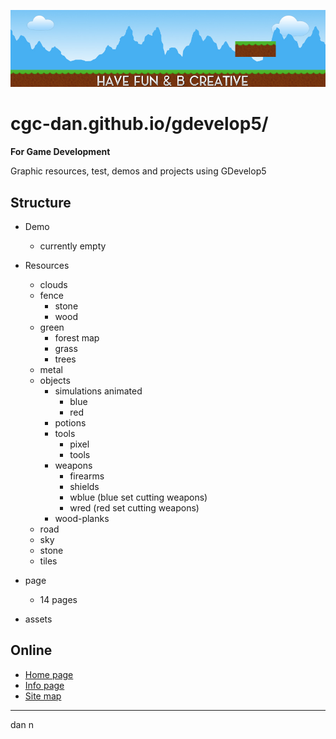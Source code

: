 [![cgc-dan.github.io](https://raw.githubusercontent.com/cgc-dan/gdevelop5/master/assets/header.jpg)](https://cgc-dan.github.io/gdevelop5/)

# cgc-dan.github.io/gdevelop5/
**For Game Development**

Graphic resources, test, demos and projects using GDevelop5

## Structure

* Demo
  * currently empty
* Resources
    * clouds
	* fence
	  * stone
	  * wood
	* green
	  * forest map
	  * grass
	  * trees
	* metal
	* objects
	  * simulations animated
	     * blue
		 * red
	  * potions
	  * tools
	    * pixel
		* tools
	  * weapons
	    * firearms
		* shields
		* wblue (blue set cutting weapons)
		* wred (red set cutting weapons)
	  * wood-planks
	* road
	* sky
	* stone
	* tiles
    
 * page
   * 14 pages
   
* assets
   
   





## Online
* [Home page](https://cgc-dan.github.io/gdevelop5/)
* [Info page](https://cgc-dan.github.io/gdevelop5/info.html)
* [Site map](https://cgc-dan.github.io/gdevelop5/sitemap.html)












***
dan n
